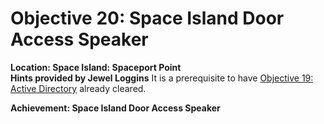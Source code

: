 # Objective 20: Space Island Door Access Speaker
**Location: Space Island: Spaceport Point**  
**Hints provided by Jewel Loggins**
It is a prerequisite to have [Objective 19: Active Directory](https://github.com/joergschwarzwaelder/hhc2023/tree/main/Objective-19) already cleared.


**Achievement: Space Island Door Access Speaker**
<!--stackedit_data:
eyJoaXN0b3J5IjpbMTM4MzkyMTA0MCwtMjAxMDE5MjYzXX0=
-->